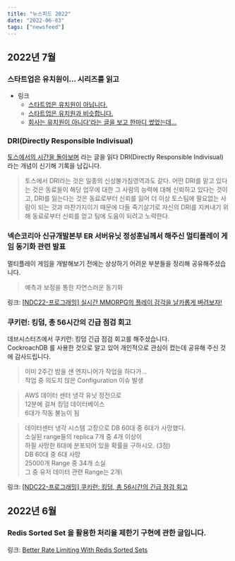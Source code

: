 ```yaml
---
title: "뉴스피드 2022"
date: "2022-06-03"
tags: ["newsfeed"]
---
```


## 2022년 7월

### 스타트업은 유치원이... 시리즈를 읽고

- 링크
	- [스타트업은 유치원이 아닙니다.](https://medium.com/@kurtlee/%EC%8A%A4%ED%83%80%ED%8A%B8%EC%97%85%EC%9D%80-%EC%9C%A0%EC%B9%98%EC%9B%90%EC%9D%B4-%EC%95%84%EB%8B%99%EB%8B%88%EB%8B%A4-7fad4b48e87f)
	- [스타트업은 유치원과 비슷합니다.](https://velog.io/@zetlos/%EC%8A%A4%ED%83%80%ED%8A%B8%EC%97%85%EC%9D%80-%EC%9C%A0%EC%B9%98%EC%9B%90%EC%9E%85%EB%8B%88%EB%8B%A4)
	- [회사는 유치원이 아니다'라는 글을 보고 한마디 썼었는데...](https://www.facebook.com/cjunekim/posts/pfbid021jtvbMgi3e6wdYVUtAqVerWWAWoeFZdXT1mkUc5YwYAaVoKaFjwEGYTVBHzUzjQEl)

### DRI(Directly Responsible Indivisual)

[토스에서의 시간을 돌아보며](https://evan-moon.github.io/2022/05/07/toss-retrospective/) 라는 글을 읽다 DRI(Directly Responsible Indivisual) 라는 개념이 신기해 기록을 남깁니다.

> 토스에서 DRI라는 것은 일종의 신성불가침영역과도 같다. 어떤 DRI를 맡고 있다는 것은 동료들이 해당 업무에 대한 그 사람의 능력에 대해 신뢰하고 있다는 것이고, DRI를 잃는다는 것은 동료로부터 신뢰를 잃어 더 이상 토스팀에 필요없는 사람이 되는 것과 마찬가지이기 때문에 다들 죽기살기로 자신의 DRI를 지켜내기 위해 동료로부터 신뢰를 얻고 팀에 도움이 되려고 노력한다.

### 넥슨코리아 신규개발본부 ER 서버유닛 정성훈님께서 해주신 멀티플레이 게임 동기화 관련 발표

멀티플레이 게임을 개발해보기 전에는 상상하기 어려운 부분들을 정리해 공유해주셨습니다.

> 예측과 보정을 통한 자연스러운 동기화

링크: [[NDC22-프로그래밍] 실시간 MMORPG의 플레이 감각을 날카롭게 벼려보자!](https://youtu.be/HSRo7TAV4T4)

### 쿠키런: 킹덤, 총 56시간의 긴급 점검 회고

데브시스터즈에서 쿠키런: 킹덤 긴급 점검 회고를 해주셨습니다.\
CockroachDB 를 사용한 것으로 알고 있어 개인적으로 관심이 컸는데 공유해 주신 것에 감사드립니다.

> 이미 2주간 밤을 샌 엔지니어가 작업을 하다가...\
> 작업 중 의도치 않은 Configuration 이슈 발생

> AWS 데이터 센터 냉각 유닛 정전으로\
> 12분에 걸쳐 킹덤 데이터베이스\
> 6대가 작동 불능이 됨

> 데이터센터 냉각 시스템 고장으로 DB 60대 중 6대가 사망했다.\
> 소실된 range들의 replica 7개 중 4개 이상이\
> 하필 사망한 6대에 분포되어 있을 확률을 구하시오. (3점)
> \
> DB 60대 중 6대 사망\
> 25000개 Range 중 34개 소실\
> 그 중 유저 데이터 관련 Range는 2개\

링크: [[NDC22-프로그래밍] 쿠키런: 킹덤, 총 56시간의 긴급 점검 회고](https://youtu.be/AZbCZ2KOcwU)

## 2022년 6월

### Redis Sorted Set 을 활용한 처리율 제한기 구현에 관한 글입니다.

링크: [Better Rate Limiting With Redis Sorted Sets](https://engineering.classdojo.com/blog/2015/02/06/rolling-rate-limiter/)
